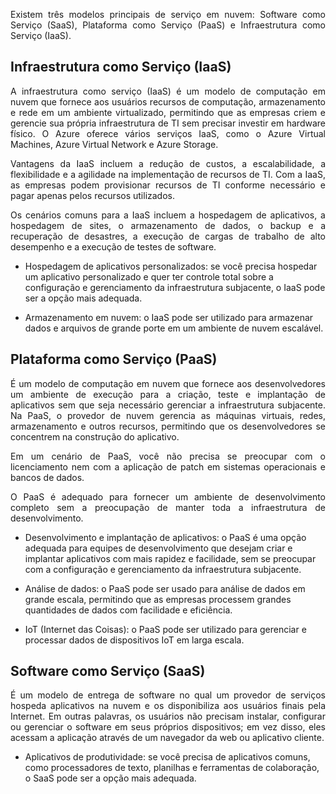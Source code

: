 <p align="justify">Existem três modelos principais de serviço em nuvem: Software como Serviço (SaaS), Plataforma como Serviço (PaaS) e Infraestrutura como Serviço (IaaS).</p>

## Infraestrutura como Serviço (IaaS)

<p align="justify">A infraestrutura como serviço (IaaS) é um modelo de computação em nuvem que fornece aos usuários recursos de computação, armazenamento e rede em um ambiente virtualizado, permitindo que as empresas criem e gerencie sua própria infraestrutura de TI sem precisar investir em hardware físico. O Azure oferece vários serviços IaaS, como o Azure Virtual Machines, Azure Virtual Network e Azure Storage.</p>

<p align="justify">Vantagens da IaaS incluem a redução de custos, a escalabilidade, a flexibilidade e a agilidade na implementação de recursos de TI. Com a IaaS, as empresas podem provisionar recursos de TI conforme necessário e pagar apenas pelos recursos utilizados.</p>

<p align="justify">Os cenários comuns para a IaaS incluem a hospedagem de aplicativos, a hospedagem de sites, o armazenamento de dados, o backup e a recuperação de desastres, a execução de cargas de trabalho de alto desempenho e a execução de testes de software.</p>

- Hospedagem de aplicativos personalizados: se você precisa hospedar um aplicativo personalizado e quer ter controle total sobre a configuração e gerenciamento da infraestrutura subjacente, o IaaS pode ser a opção mais adequada.

- Armazenamento em nuvem: o IaaS pode ser utilizado para armazenar dados e arquivos de grande porte em um ambiente de nuvem escalável.


## Plataforma como Serviço (PaaS)

<p align="justify">É um modelo de computação em nuvem que fornece aos desenvolvedores um ambiente de execução para a criação, teste e implantação de aplicativos sem que seja necessário gerenciar a infraestrutura subjacente. Na PaaS, o provedor de nuvem gerencia as máquinas virtuais, redes, armazenamento e outros recursos, permitindo que os desenvolvedores se concentrem na construção do aplicativo.</p>

 <p align="justify">Em um cenário de PaaS, você não precisa se preocupar com o licenciamento nem com a aplicação de patch em sistemas operacionais e bancos de dados.</p>

<p align="justify">O PaaS é adequado para fornecer um ambiente de desenvolvimento completo sem a preocupação de manter toda a infraestrutura de desenvolvimento.</p>

- Desenvolvimento e implantação de aplicativos: o PaaS é uma opção adequada para equipes de desenvolvimento que desejam criar e implantar aplicativos com mais rapidez e facilidade, sem se preocupar com a configuração e gerenciamento da infraestrutura subjacente.

- Análise de dados: o PaaS pode ser usado para análise de dados em grande escala, permitindo que as empresas processem grandes quantidades de dados com facilidade e eficiência.

- IoT (Internet das Coisas): o PaaS pode ser utilizado para gerenciar e processar dados de dispositivos IoT em larga escala.


## Software como Serviço (SaaS) 

<p align="justify">É um modelo de entrega de software no qual um provedor de serviços hospeda aplicativos na nuvem e os disponibiliza aos usuários finais pela Internet. Em outras palavras, os usuários não precisam instalar, configurar ou gerenciar o software em seus próprios dispositivos; em vez disso, eles acessam a aplicação através de um navegador da web ou aplicativo cliente.</p>

- Aplicativos de produtividade: se você precisa de aplicativos comuns, como processadores de texto, planilhas e ferramentas de colaboração, o SaaS pode ser a opção mais adequada. 